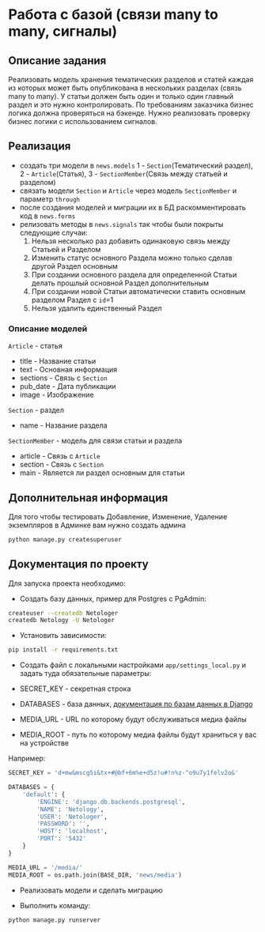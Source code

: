 
# Работа с базой (связи many to many, сигналы)

## Описание задания

Реализовать модель хранения тематических разделов и статей каждая из которых может быть опубликована
в нескольких разделах (связь many to many). У статьи должен быть один и только один главный раздел и
это нужно контролировать. По требованиям заказчика бизнес логика должна проверяться на бэкенде.
Нужно реализовать проверку бизнес логики с использованием сигналов.


## Реализация

* создать три модели в `news.models`  1 - `Section`(Тематический раздел), 2 - `Article`(Статья), 3 - `SectionMember`(Связь между статьей и разделом)
* связать модели `Section` и `Article` через модель `SectionMember` и параметр `through`
* после создания моделей и миграции их в БД раскомментировать код в `news.forms`
* релизовать методы в `news.signals` так чтобы были покрыты следующие случаи:
    1) Нельзя несколько раз добавить одинаковую связь между Статьей и Разделом
    2) Изменить статус основного Раздела можно только сделав другой Раздел основным
    3) При создании основного раздела для определенной Cтатьи делать прошлый основной Раздел дополнительным
    4) При создании новой Статьи автоматически ставить основным разделом Раздел с `id`=1
    5) Нельзя удалить единственный Раздел

### Описание моделей

`Article` - статья
* title - Название статьи
* text - Основная информация
* sections - Связь с `Section`
* pub_date - Дата публикации
* image - Изображение

`Section` - раздел
* name - Название раздела

`SectionMember` - модель для связи статьи и раздела
* article - Связь с `Article`
* section - Связь с `Section`
* main - Является ли раздел основным для статьи

## Дополнительная информация

Для того чтобы тестировать Добавление, Изменение, Удаление экземпляров в Админке вам нужно создать админа

```bash
python manage.py createsuperuser
```

## Документация по проекту

Для запуска проекта необходимо:

* Создать базу данных, пример для Postgres с PgAdmin:

```bash
createuser --createdb Netologer
createdb Netology -U Netologer
```

* Установить зависимости:

```bash
pip install -r requirements.txt
```

* Создать файл с локальными настройками `app/settings_local.py`
и задать туда обязательные параметры:

* SECRET_KEY - секретная строка
* DATABASES - база данных, [документация по базам данных в Django](https://docs.djangoproject.com/en/2.1/ref/databases/#connecting-to-the-database)
* MEDIA_URL - URL по которому будут обслуживаться медиа файлы
* MEDIA_ROOT - путь по которому медиа файлы будут храниться у вас на устройстве

Например:

```python
SECRET_KEY = 'd+mw&mscg5i&tx+#@bf+6m%e+d5z!u#!n%z-^o9u7y1felv2o&'

DATABASES = {
    'default': {
        'ENGINE': 'django.db.backends.postgresql',
        'NAME': 'Netology',
        'USER': 'Netologer',
        'PASSWORD': '',
        'HOST': 'localhost',
        'PORT': '5432'
    }
}

MEDIA_URL = '/media/'
MEDIA_ROOT = os.path.join(BASE_DIR, 'news/media')
```

* Реализовать модели и сделать миграцию

* Выполнить команду:

```bash
python manage.py runserver
```